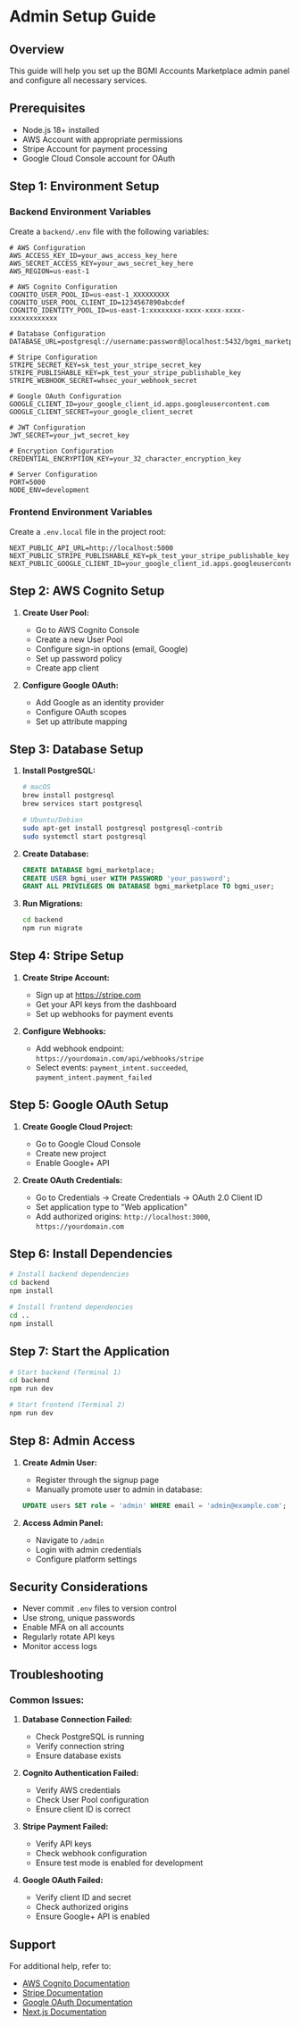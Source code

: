 # Admin Setup Guide

## Overview
This guide will help you set up the BGMI Accounts Marketplace admin panel and configure all necessary services.

## Prerequisites
- Node.js 18+ installed
- AWS Account with appropriate permissions
- Stripe Account for payment processing
- Google Cloud Console account for OAuth

## Step 1: Environment Setup

### Backend Environment Variables
Create a `backend/.env` file with the following variables:

```env
# AWS Configuration
AWS_ACCESS_KEY_ID=your_aws_access_key_here
AWS_SECRET_ACCESS_KEY=your_aws_secret_key_here
AWS_REGION=us-east-1

# AWS Cognito Configuration
COGNITO_USER_POOL_ID=us-east-1_XXXXXXXXX
COGNITO_USER_POOL_CLIENT_ID=1234567890abcdef
COGNITO_IDENTITY_POOL_ID=us-east-1:xxxxxxxx-xxxx-xxxx-xxxx-xxxxxxxxxxxx

# Database Configuration
DATABASE_URL=postgresql://username:password@localhost:5432/bgmi_marketplace

# Stripe Configuration
STRIPE_SECRET_KEY=sk_test_your_stripe_secret_key
STRIPE_PUBLISHABLE_KEY=pk_test_your_stripe_publishable_key
STRIPE_WEBHOOK_SECRET=whsec_your_webhook_secret

# Google OAuth Configuration
GOOGLE_CLIENT_ID=your_google_client_id.apps.googleusercontent.com
GOOGLE_CLIENT_SECRET=your_google_client_secret

# JWT Configuration
JWT_SECRET=your_jwt_secret_key

# Encryption Configuration
CREDENTIAL_ENCRYPTION_KEY=your_32_character_encryption_key

# Server Configuration
PORT=5000
NODE_ENV=development
```

### Frontend Environment Variables
Create a `.env.local` file in the project root:

```env
NEXT_PUBLIC_API_URL=http://localhost:5000
NEXT_PUBLIC_STRIPE_PUBLISHABLE_KEY=pk_test_your_stripe_publishable_key
NEXT_PUBLIC_GOOGLE_CLIENT_ID=your_google_client_id.apps.googleusercontent.com
```

## Step 2: AWS Cognito Setup

1. **Create User Pool:**
   - Go to AWS Cognito Console
   - Create a new User Pool
   - Configure sign-in options (email, Google)
   - Set up password policy
   - Create app client

2. **Configure Google OAuth:**
   - Add Google as an identity provider
   - Configure OAuth scopes
   - Set up attribute mapping

## Step 3: Database Setup

1. **Install PostgreSQL:**
   ```bash
   # macOS
   brew install postgresql
   brew services start postgresql
   
   # Ubuntu/Debian
   sudo apt-get install postgresql postgresql-contrib
   sudo systemctl start postgresql
   ```

2. **Create Database:**
   ```sql
   CREATE DATABASE bgmi_marketplace;
   CREATE USER bgmi_user WITH PASSWORD 'your_password';
   GRANT ALL PRIVILEGES ON DATABASE bgmi_marketplace TO bgmi_user;
   ```

3. **Run Migrations:**
   ```bash
   cd backend
   npm run migrate
   ```

## Step 4: Stripe Setup

1. **Create Stripe Account:**
   - Sign up at https://stripe.com
   - Get your API keys from the dashboard
   - Set up webhooks for payment events

2. **Configure Webhooks:**
   - Add webhook endpoint: `https://yourdomain.com/api/webhooks/stripe`
   - Select events: `payment_intent.succeeded`, `payment_intent.payment_failed`

## Step 5: Google OAuth Setup

1. **Create Google Cloud Project:**
   - Go to Google Cloud Console
   - Create new project
   - Enable Google+ API

2. **Create OAuth Credentials:**
   - Go to Credentials → Create Credentials → OAuth 2.0 Client ID
   - Set application type to "Web application"
   - Add authorized origins: `http://localhost:3000`, `https://yourdomain.com`

## Step 6: Install Dependencies

```bash
# Install backend dependencies
cd backend
npm install

# Install frontend dependencies
cd ..
npm install
```

## Step 7: Start the Application

```bash
# Start backend (Terminal 1)
cd backend
npm run dev

# Start frontend (Terminal 2)
npm run dev
```

## Step 8: Admin Access

1. **Create Admin User:**
   - Register through the signup page
   - Manually promote user to admin in database:
   ```sql
   UPDATE users SET role = 'admin' WHERE email = 'admin@example.com';
   ```

2. **Access Admin Panel:**
   - Navigate to `/admin`
   - Login with admin credentials
   - Configure platform settings

## Security Considerations

- Never commit `.env` files to version control
- Use strong, unique passwords
- Enable MFA on all accounts
- Regularly rotate API keys
- Monitor access logs

## Troubleshooting

### Common Issues:

1. **Database Connection Failed:**
   - Check PostgreSQL is running
   - Verify connection string
   - Ensure database exists

2. **Cognito Authentication Failed:**
   - Verify AWS credentials
   - Check User Pool configuration
   - Ensure client ID is correct

3. **Stripe Payment Failed:**
   - Verify API keys
   - Check webhook configuration
   - Ensure test mode is enabled for development

4. **Google OAuth Failed:**
   - Verify client ID and secret
   - Check authorized origins
   - Ensure Google+ API is enabled

## Support

For additional help, refer to:
- [AWS Cognito Documentation](https://docs.aws.amazon.com/cognito/)
- [Stripe Documentation](https://stripe.com/docs)
- [Google OAuth Documentation](https://developers.google.com/identity/protocols/oauth2)
- [Next.js Documentation](https://nextjs.org/docs)
